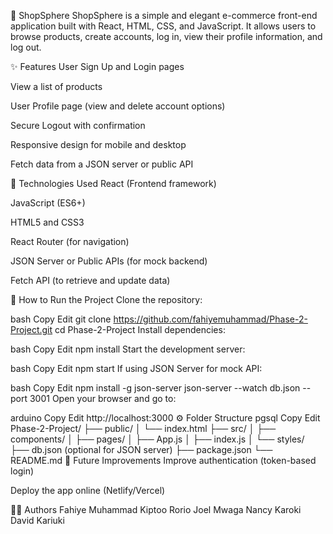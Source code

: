 🛒 ShopSphere
ShopSphere is a simple and elegant e-commerce front-end application built with React, HTML, CSS, and JavaScript.
It allows users to browse products, create accounts, log in, view their profile information, and log out.

✨ Features
User Sign Up and Login pages

View a list of products

User Profile page (view and delete account options)

Secure Logout with confirmation

Responsive design for mobile and desktop

Fetch data from a JSON server or public API

🚀 Technologies Used
React (Frontend framework)

JavaScript (ES6+)

HTML5 and CSS3

React Router (for navigation)

JSON Server or Public APIs (for mock backend)

Fetch API (to retrieve and update data)

📂 How to Run the Project
Clone the repository:

bash
Copy
Edit
git clone https://github.com/fahiyemuhammad/Phase-2-Project.git
cd Phase-2-Project
Install dependencies:

bash
Copy
Edit
npm install
Start the development server:

bash
Copy
Edit
npm start
If using JSON Server for mock API:

bash
Copy
Edit
npm install -g json-server
json-server --watch db.json --port 3001
Open your browser and go to:

arduino
Copy
Edit
http://localhost:3000
⚙️ Folder Structure
pgsql
Copy
Edit
Phase-2-Project/
├── public/
│ └── index.html
├── src/
│ ├── components/
│ ├── pages/
│ ├── App.js
│ ├── index.js
│ └── styles/
├── db.json (optional for JSON server)
├── package.json
└── README.md
📌 Future Improvements
Improve authentication (token-based login)

Deploy the app online (Netlify/Vercel)

🧑‍💻 Authors
Fahiye Muhammad
Kiptoo Rorio
Joel Mwaga
Nancy Karoki
David Kariuki
